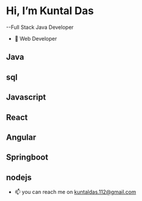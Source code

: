 # Hi, I’m Kuntal Das
--Full Stack Java Developer
- 👀  Web Developer
## Java
## sql
## Javascript
## React
## Angular
## Springboot
## nodejs
- 📫 you can reach me on kuntaldas.112@gmail.com


